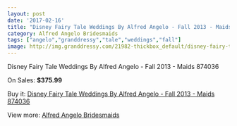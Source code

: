 ```yaml
---
layout: post
date: '2017-02-16'
title: "Disney Fairy Tale Weddings By Alfred Angelo - Fall 2013 - Maids 874036"
category: Alfred Angelo Bridesmaids
tags: ["angelo","granddressy","tale","weddings","fall"]
image: http://img.granddressy.com/21982-thickbox_default/disney-fairy-tale-weddings-by-alfred-angelo-fall-2013-maids-874036.jpg
---
```

Disney Fairy Tale Weddings By Alfred Angelo - Fall 2013 - Maids 874036

On Sales: **$375.99**
<a href="https://www.granddressy.com/en/alfred-angelo-bridesmaids/20931-disney-fairy-tale-weddings-by-alfred-angelo-fall-2013-maids-874036.html"><amp-img layout="responsive" width="600" height="600" src="//img.granddressy.com/21982-thickbox_default/disney-fairy-tale-weddings-by-alfred-angelo-fall-2013-maids-874036.jpg" alt="Disney Fairy Tale Weddings By Alfred Angelo - Fall 2013 - Maids 874036 0" /></a>

Buy it: [Disney Fairy Tale Weddings By Alfred Angelo - Fall 2013 - Maids 874036](https://www.granddressy.com/en/alfred-angelo-bridesmaids/20931-disney-fairy-tale-weddings-by-alfred-angelo-fall-2013-maids-874036.html "Disney Fairy Tale Weddings By Alfred Angelo - Fall 2013 - Maids 874036")

View more: [Alfred Angelo Bridesmaids](https://www.granddressy.com/en/468-alfred-angelo-bridesmaids "Alfred Angelo Bridesmaids")